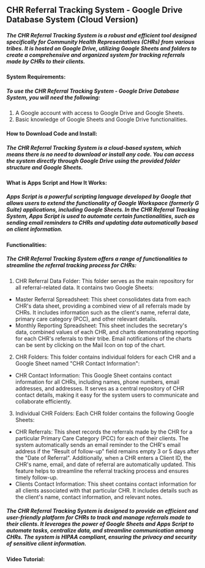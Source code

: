 ## CHR Referral Tracking System - Google Drive Database System (Cloud Version)
##### The CHR Referral Tracking System is a robust and efficient tool designed specifically for Community Health Representatives (CHRs) from various tribes. It is hosted on Google Drive, utilizing Google Sheets and folders to create a comprehensive and organized system for tracking referrals made by CHRs to their clients.

#### System Requirements:
##### To use the CHR Referral Tracking System - Google Drive Database System, you will need the following:
1. A Google account with access to Google Drive and Google Sheets.
2. Basic knowledge of Google Sheets and Google Drive functionalities.

#### How to Download Code and Install:
##### The CHR Referral Tracking System is a cloud-based system, which means there is no need to download or install any code. You can access the system directly through Google Drive using the provided folder structure and Google Sheets.

#### What is Apps Script and How It Works:
##### Apps Script is a powerful scripting language developed by Google that allows users to extend the functionality of Google Workspace (formerly G Suite) applications, including Google Sheets. In the CHR Referral Tracking System, Apps Script is used to automate certain functionalities, such as sending email reminders to CHRs and updating data automatically based on client information.

#### Functionalities:
##### The CHR Referral Tracking System offers a range of functionalities to streamline the referral tracking process for CHRs:

1. CHR Referral Data Folder: This folder serves as the main repository for all referral-related data. It contains two Google Sheets:

* Master Referral Spreadsheet: This sheet consolidates data from each CHR's data sheet, providing a combined view of all referrals made by CHRs. It includes information such as the client's name, referral date, primary care category (PCC), and other relevant details.
* Monthly Reporting Spreadsheet: This sheet includes the secretary's data, combined values of each CHR, and charts demonstrating reporting for each CHR's referrals to their tribe. Email notifications of the charts can be sent by clicking on the Mail Icon on top of the chart.

2. CHR Folders: This folder contains individual folders for each CHR and a Google Sheet named "CHR Contact Information":

* CHR Contact Information: This Google Sheet contains contact information for all CHRs, including names, phone numbers, email addresses, and addresses. It serves as a central repository of CHR contact details, making it easy for the system users to communicate and collaborate efficiently.

3. Individual CHR Folders: Each CHR folder contains the following Google Sheets:

* CHR Referrals: This sheet records the referrals made by the CHR for a particular Primary Care Category (PCC) for each of their clients. The system automatically sends an email reminder to the CHR's email address if the "Result of follow-up" field remains empty 3 or 5 days after the "Date of Referral". Additionally, when a CHR enters a Client ID, the CHR's name, email, and date of referral are automatically updated. This feature helps to streamline the referral tracking process and ensures timely follow-up.
* Clients Contact Information: This sheet contains contact information for all clients associated with that particular CHR. It includes details such as the client's name, contact information, and relevant notes.

##### The CHR Referral Tracking System is designed to provide an efficient and user-friendly platform for CHRs to track and manage referrals made to their clients. It leverages the power of Google Sheets and Apps Script to automate tasks, centralize data, and streamline communication among CHRs. The system is HIPAA compliant, ensuring the privacy and security of sensitive client information.

#### Video Tutorial:
